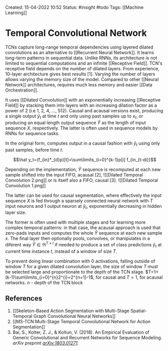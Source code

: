 Created: 15-04-2022 10:52
Status: #insight #todo
Tags: [[Machine Learning]]

# Temporal Convolutional Network
TCNs capture long-range temporal dependencies using layered dilated convolutions as an alternative to [[Recurrent Neural Network]]. It learns long-term patterns in sequential data. Unlike RNNs, its architecture is not limited to sequential computations and an infinite [[Receptive Field]]. TCN's receptive field depends on the number of dilated layers. From experience, 10-layer architecture gives best results [1]. Varying the number of layers allows varying the memory size of the model. Compared to other [[Neural Network]] architectures, requires much less memory and easier [[Data Orchestration]].

It uses [[Dilated Convolution]] with an exponentially increasing [[Receptive Field]] by stacking them into layers with an increasing dilation factor as a power of 2 (i.e 1, 2, 4, ..., 512). Causal and acausal versions exist, producing a single output $\hat y_t$ at time $t$ and only using past samples up to $x_t$, or producing an equal length output sequence $\hat Y$ as the length of input sequence $X$, respectively. The latter is often used in sequence models by RNNs for sequence tasks.

In the original form, computes output in a causal fashion with $\hat y_t$ using only past samples, before time $t$.

$$\hat y_t=(f_{in}*_{d}p)[t]=\sum\limits_{i=0}^{k-1}p[i] f_{in_{t-di}}$$

Depending on the implementation, $\hat Y$ sequence is recomputed at each new sample shifted into the input FIFO, acausal [2], 
![[Dilated Temporal Convolution 2.png]]
or is itself also a FIFO, causal [3].
![[Dilated Temporal Convolution 1.png]]

The latter can be used for causal segmentation, where effectively the input sequence $X$ is fed through a sparsely connected neural network with $T$ input neurons and 1 output neuron at $\hat y_t$, exponentially decreasing in hidden layer size.

The former is often used with multiple stages and for learning more complex temporal patterns: in that case, the acausal approach is used that zero-pads inputs and computes the whole $\hat Y$ sequence at each new sample $x$. The final layer then optionally pools, convolves, or manipulates in a diferent way $\hat Y\in\Re^{T\times l}$ if needed to produce a set of class predictions $\hat y_t$ at current time instance $t$, instead of a window of size $T$.

To prevent doing linear combination with 0 activations, falling outside of window $T$ for a given dilated convolution layer, the size of window $T$ must be selected large and proportionate to the depth of the TCN stage.
$T=1+(k-1)\sum\limits_{i=0}^{n}2^{i}=2^{n+1}-1$, for causal and
$T=1$, for acausal networks.
$n$ - depth of the TCN block
## References
1. [[Skeleton-Based Action Segmentation with Multi-Stage Spatial-Temporal Graph Convolutional Neural Networks]]
2. [[MS-TCN Multi-Stage Temporal Convolutional Network for Action Segmentation]]
3. Bai, S., Kolter, Z. J., & Koltun, V. (2018). An Empirical Evaluation of Generic Convolutional and Recurrent Networks for Sequence Modeling. _arXiv preprint [arXiv:1803.01271](https://arxiv.org/abs/1803.01271)._
